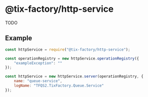 # @tix-factory/http-service
TODO

## Example
```js
const httpService = require("@tix-factory/http-service");

const operationRegistry = new httpService.operationRegistry({
	"exampleException": ""
});

const httpService = new httpService.server(operationRegistry, {
	name: "queue-service",
	logName: "TFQS2.TixFactory.Queue.Service"
});
```